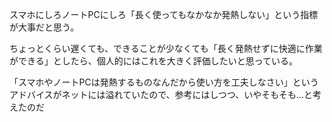 スマホにしろノートPCにしろ「長く使ってもなかなか発熱しない」という指標が大事だと思う。

ちょっとくらい遅くても、できることが少なくても「長く発熱せずに快適に作業ができる」としたら、個人的にはこれを大きく評価したいと思っている。

「スマホやノートPCは発熱するものなんだから使い方を工夫しなさい」というアドバイスがネットには溢れていたので、参考にはしつつ、いやそもそも…と考えたのだ